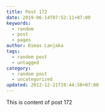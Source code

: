 ```yaml
---
title: Post 172
date: 2019-06-14T07:52:11+07:00
keywords:
  - random
  - post
  - pages
author: Dimas Lanjaka
tags:
  - random post
  - untagged
category:
  - random post
  - uncategorized
updated: 2012-12-21T19:44:50+07:00
---
```

This is content of post 172